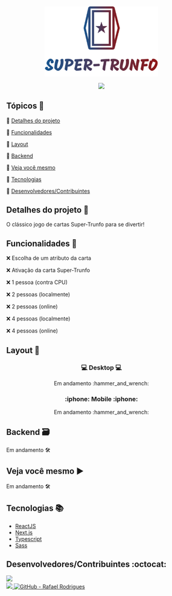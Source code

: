 <p align="center">
  <br>
  <Img src="https://github.com/rafarod21/Super-Trunfo/blob/main/git-assets/logo.svg" width=300/>
  
  <p align="center">
    <img src="https://img.shields.io/static/v1?label=Status&message=Em%20desenvolvimento&color=yellow&style=flat&labelColor=3E3E3E">
  </p>
</p>


## Tópicos :scroll:

:small_blue_diamond: [Detalhes do projeto](#detalhes-do-projeto-memo)

:small_blue_diamond: [Funcionalidades](#funcionalidades-stars)

:small_blue_diamond: [Layout](#layout-milky_way)

:small_blue_diamond: [Backend](#backend-card_file_box)

:small_blue_diamond: [Veja você mesmo](#veja-você-mesmo-arrow_forward)

:small_blue_diamond: [Tecnologias](#tecnologias-books)

:small_blue_diamond: [Desenvolvedores/Contribuintes](#desenvolvedorescontribuintes-octocat)

## Detalhes do projeto :memo:

<p align="justify">
O clássico jogo de cartas Super-Trunfo para se divertir!
</p>

## Funcionalidades :stars:

❌ Escolha de um atributo da carta

❌ Ativação da carta Super-Trunfo

❌ 1 pessoa (contra CPU)

❌ 2 pessoas (localmente)

❌ 2 pessoas (online)

❌ 4 pessoas (localmente)

❌ 4 pessoas (online)

## Layout :milky_way:

<h3 align="center">
  💻 Desktop 💻
</h3>
<!-- <p align="center">
<Img src="https://github.com/rafarod21/DoWhile2021/blob/main/git-assets/NotLogged.jpeg" width=400>
  <Img src="https://github.com/rafarod21/DoWhile2021/blob/main/git-assets/Logged.jpeg" width=400>
</p> -->
<p align="center">
  Em andamento :hammer_and_wrench:
</p>
  
<h3 align="center">
  :iphone: Mobile :iphone:
</h3>
<p align="center">
  Em andamento :hammer_and_wrench:
</p>

## Backend :card_file_box:

Em andamento :hammer_and_wrench:

## Veja você mesmo :arrow_forward:

Em andamento :hammer_and_wrench:

## Tecnologias :books:

  - [ReactJS](https://pt-br.reactjs.org)
  - [Next.js](https://nextjs.org)
  - [Typescript](https://www.typescriptlang.org)
  - [Sass](https://sass-lang.com)
<!--   - [Node.js](https://nodejs.org) -->

## Desenvolvedores/Contribuintes :octocat:

<img src="https://avatars0.githubusercontent.com/u/39251153?s=460&u=b18964e9a5e2c3c1ef9bc74ae8c35b11095c841b&v=4" width=115><br>
<a aria-label="LinkedIn - Rafael Rodrigues" href="https://www.linkedin.com/in/rafael-montrezol-942a60170">
    <img src="https://img.shields.io/static/v1?logo=linkedin&label=LinkedIn&message=Rafael%20Rodrigues&color=00A0DC&style=flat&labelColor=0077B5"> 
</a>
<a aria-label="GitHub - Rafael Rodrigues" href="https://github.com/rafarod21">
    <img alt="GitHub - Rafael Rodrigues" src="https://img.shields.io/static/v1?logo=github&label=GitHub&message=Rafael%20Rodrigues&color=2FBB4F&style=flat&labelColor=211F1F"></img>
</a>
